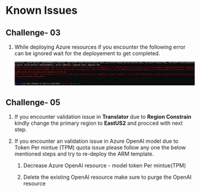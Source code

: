 # Known Issues

## Challenge- 03 

1. While deploying Azure resources if you encounter the following error can be ignored wait for the deployement to get completed.

   ![](../media/Active-image120.png)
   
## Challenge- 05

1. If you encounter validation issue in **Translator** due to **Region Constrain** kindly change the primary region to **EastUS2** and procced with next step.

1. If you encounter an validation issue in Azure OpenAI model due to Token Per mintue (TPM) quota issue please follow any one the below mentioned steps and try to re-deploy the ARM template.


    1.  Decrease Azure OpenAI resource - model token Per mintue(TPM)  
   
    2.  Delete the existing OpenAI resource make sure to purge the OpenAI resource  
